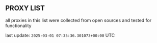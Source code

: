 ## PROXY LIST

all proxies in this list were collected from open sources and tested for functionality

last update: `2025-03-01 07:35:36.301073+00:00` UTC